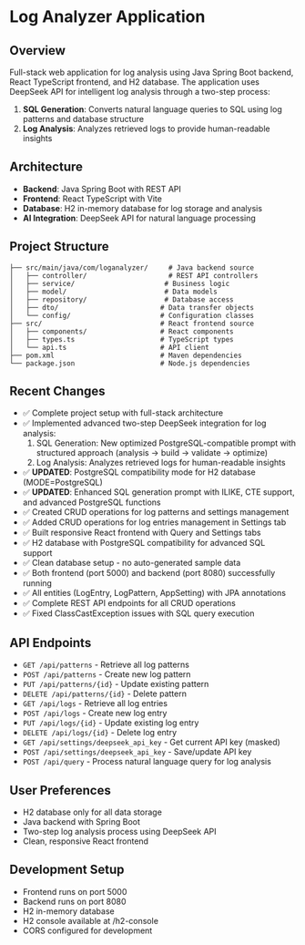 # Log Analyzer Application

## Overview
Full-stack web application for log analysis using Java Spring Boot backend, React TypeScript frontend, and H2 database. The application uses DeepSeek API for intelligent log analysis through a two-step process:

1. **SQL Generation**: Converts natural language queries to SQL using log patterns and database structure
2. **Log Analysis**: Analyzes retrieved logs to provide human-readable insights

## Architecture
- **Backend**: Java Spring Boot with REST API
- **Frontend**: React TypeScript with Vite
- **Database**: H2 in-memory database for log storage and analysis
- **AI Integration**: DeepSeek API for natural language processing

## Project Structure
```
├── src/main/java/com/loganalyzer/     # Java backend source
│   ├── controller/                    # REST API controllers
│   ├── service/                      # Business logic
│   ├── model/                        # Data models
│   ├── repository/                   # Database access
│   ├── dto/                         # Data transfer objects
│   └── config/                      # Configuration classes
├── src/                             # React frontend source
│   ├── components/                  # React components
│   ├── types.ts                     # TypeScript types
│   └── api.ts                       # API client
├── pom.xml                          # Maven dependencies
└── package.json                     # Node.js dependencies
```

## Recent Changes
- ✅ Complete project setup with full-stack architecture
- ✅ Implemented advanced two-step DeepSeek integration for log analysis:
  1. SQL Generation: New optimized PostgreSQL-compatible prompt with structured approach (analysis → build → validate → optimize)
  2. Log Analysis: Analyzes retrieved logs for human-readable insights
- ✅ **UPDATED**: PostgreSQL compatibility mode for H2 database (MODE=PostgreSQL)
- ✅ **UPDATED**: Enhanced SQL generation prompt with ILIKE, CTE support, and advanced PostgreSQL functions
- ✅ Created CRUD operations for log patterns and settings management
- ✅ Added CRUD operations for log entries management in Settings tab
- ✅ Built responsive React frontend with Query and Settings tabs
- ✅ H2 database with PostgreSQL compatibility for advanced SQL support
- ✅ Clean database setup - no auto-generated sample data
- ✅ Both frontend (port 5000) and backend (port 8080) successfully running
- ✅ All entities (LogEntry, LogPattern, AppSetting) with JPA annotations
- ✅ Complete REST API endpoints for all CRUD operations
- ✅ Fixed ClassCastException issues with SQL query execution

## API Endpoints
- `GET /api/patterns` - Retrieve all log patterns
- `POST /api/patterns` - Create new log pattern
- `PUT /api/patterns/{id}` - Update existing pattern
- `DELETE /api/patterns/{id}` - Delete pattern
- `GET /api/logs` - Retrieve all log entries
- `POST /api/logs` - Create new log entry
- `PUT /api/logs/{id}` - Update existing log entry
- `DELETE /api/logs/{id}` - Delete log entry
- `GET /api/settings/deepseek_api_key` - Get current API key (masked)
- `POST /api/settings/deepseek_api_key` - Save/update API key
- `POST /api/query` - Process natural language query for log analysis

## User Preferences
- H2 database only for all data storage
- Java backend with Spring Boot
- Two-step log analysis process using DeepSeek API
- Clean, responsive React frontend

## Development Setup
- Frontend runs on port 5000
- Backend runs on port 8080
- H2 in-memory database
- H2 console available at /h2-console
- CORS configured for development